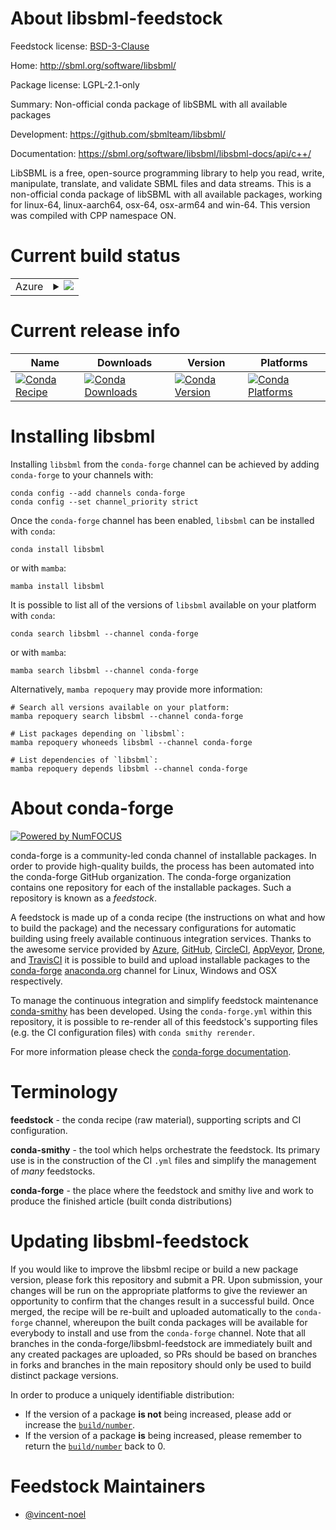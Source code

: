 About libsbml-feedstock
=======================

Feedstock license: [BSD-3-Clause](https://github.com/conda-forge/libsbml-feedstock/blob/main/LICENSE.txt)

Home: http://sbml.org/software/libsbml/

Package license: LGPL-2.1-only

Summary: Non-official conda package of libSBML with all available packages

Development: https://github.com/sbmlteam/libsbml/

Documentation: https://sbml.org/software/libsbml/libsbml-docs/api/c++/

LibSBML is a free, open-source programming library to help you read, write, manipulate, translate, and validate SBML files and data streams.
This is a non-official conda package of libSBML with all available packages, working for linux-64, linux-aarch64, osx-64, osx-arm64 and win-64.
This version was compiled with CPP namespace ON.


Current build status
====================


<table>
    
  <tr>
    <td>Azure</td>
    <td>
      <details>
        <summary>
          <a href="https://dev.azure.com/conda-forge/feedstock-builds/_build/latest?definitionId=25419&branchName=main">
            <img src="https://dev.azure.com/conda-forge/feedstock-builds/_apis/build/status/libsbml-feedstock?branchName=main">
          </a>
        </summary>
        <table>
          <thead><tr><th>Variant</th><th>Status</th></tr></thead>
          <tbody><tr>
              <td>linux_64</td>
              <td>
                <a href="https://dev.azure.com/conda-forge/feedstock-builds/_build/latest?definitionId=25419&branchName=main">
                  <img src="https://dev.azure.com/conda-forge/feedstock-builds/_apis/build/status/libsbml-feedstock?branchName=main&jobName=linux&configuration=linux%20linux_64_" alt="variant">
                </a>
              </td>
            </tr><tr>
              <td>osx_64</td>
              <td>
                <a href="https://dev.azure.com/conda-forge/feedstock-builds/_build/latest?definitionId=25419&branchName=main">
                  <img src="https://dev.azure.com/conda-forge/feedstock-builds/_apis/build/status/libsbml-feedstock?branchName=main&jobName=osx&configuration=osx%20osx_64_" alt="variant">
                </a>
              </td>
            </tr><tr>
              <td>osx_arm64</td>
              <td>
                <a href="https://dev.azure.com/conda-forge/feedstock-builds/_build/latest?definitionId=25419&branchName=main">
                  <img src="https://dev.azure.com/conda-forge/feedstock-builds/_apis/build/status/libsbml-feedstock?branchName=main&jobName=osx&configuration=osx%20osx_arm64_" alt="variant">
                </a>
              </td>
            </tr><tr>
              <td>win_64</td>
              <td>
                <a href="https://dev.azure.com/conda-forge/feedstock-builds/_build/latest?definitionId=25419&branchName=main">
                  <img src="https://dev.azure.com/conda-forge/feedstock-builds/_apis/build/status/libsbml-feedstock?branchName=main&jobName=win&configuration=win%20win_64_" alt="variant">
                </a>
              </td>
            </tr>
          </tbody>
        </table>
      </details>
    </td>
  </tr>
</table>

Current release info
====================

| Name | Downloads | Version | Platforms |
| --- | --- | --- | --- |
| [![Conda Recipe](https://img.shields.io/badge/recipe-libsbml-green.svg)](https://anaconda.org/conda-forge/libsbml) | [![Conda Downloads](https://img.shields.io/conda/dn/conda-forge/libsbml.svg)](https://anaconda.org/conda-forge/libsbml) | [![Conda Version](https://img.shields.io/conda/vn/conda-forge/libsbml.svg)](https://anaconda.org/conda-forge/libsbml) | [![Conda Platforms](https://img.shields.io/conda/pn/conda-forge/libsbml.svg)](https://anaconda.org/conda-forge/libsbml) |

Installing libsbml
==================

Installing `libsbml` from the `conda-forge` channel can be achieved by adding `conda-forge` to your channels with:

```
conda config --add channels conda-forge
conda config --set channel_priority strict
```

Once the `conda-forge` channel has been enabled, `libsbml` can be installed with `conda`:

```
conda install libsbml
```

or with `mamba`:

```
mamba install libsbml
```

It is possible to list all of the versions of `libsbml` available on your platform with `conda`:

```
conda search libsbml --channel conda-forge
```

or with `mamba`:

```
mamba search libsbml --channel conda-forge
```

Alternatively, `mamba repoquery` may provide more information:

```
# Search all versions available on your platform:
mamba repoquery search libsbml --channel conda-forge

# List packages depending on `libsbml`:
mamba repoquery whoneeds libsbml --channel conda-forge

# List dependencies of `libsbml`:
mamba repoquery depends libsbml --channel conda-forge
```


About conda-forge
=================

[![Powered by
NumFOCUS](https://img.shields.io/badge/powered%20by-NumFOCUS-orange.svg?style=flat&colorA=E1523D&colorB=007D8A)](https://numfocus.org)

conda-forge is a community-led conda channel of installable packages.
In order to provide high-quality builds, the process has been automated into the
conda-forge GitHub organization. The conda-forge organization contains one repository
for each of the installable packages. Such a repository is known as a *feedstock*.

A feedstock is made up of a conda recipe (the instructions on what and how to build
the package) and the necessary configurations for automatic building using freely
available continuous integration services. Thanks to the awesome service provided by
[Azure](https://azure.microsoft.com/en-us/services/devops/), [GitHub](https://github.com/),
[CircleCI](https://circleci.com/), [AppVeyor](https://www.appveyor.com/),
[Drone](https://cloud.drone.io/welcome), and [TravisCI](https://travis-ci.com/)
it is possible to build and upload installable packages to the
[conda-forge](https://anaconda.org/conda-forge) [anaconda.org](https://anaconda.org/)
channel for Linux, Windows and OSX respectively.

To manage the continuous integration and simplify feedstock maintenance
[conda-smithy](https://github.com/conda-forge/conda-smithy) has been developed.
Using the ``conda-forge.yml`` within this repository, it is possible to re-render all of
this feedstock's supporting files (e.g. the CI configuration files) with ``conda smithy rerender``.

For more information please check the [conda-forge documentation](https://conda-forge.org/docs/).

Terminology
===========

**feedstock** - the conda recipe (raw material), supporting scripts and CI configuration.

**conda-smithy** - the tool which helps orchestrate the feedstock.
                   Its primary use is in the construction of the CI ``.yml`` files
                   and simplify the management of *many* feedstocks.

**conda-forge** - the place where the feedstock and smithy live and work to
                  produce the finished article (built conda distributions)


Updating libsbml-feedstock
==========================

If you would like to improve the libsbml recipe or build a new
package version, please fork this repository and submit a PR. Upon submission,
your changes will be run on the appropriate platforms to give the reviewer an
opportunity to confirm that the changes result in a successful build. Once
merged, the recipe will be re-built and uploaded automatically to the
`conda-forge` channel, whereupon the built conda packages will be available for
everybody to install and use from the `conda-forge` channel.
Note that all branches in the conda-forge/libsbml-feedstock are
immediately built and any created packages are uploaded, so PRs should be based
on branches in forks and branches in the main repository should only be used to
build distinct package versions.

In order to produce a uniquely identifiable distribution:
 * If the version of a package **is not** being increased, please add or increase
   the [``build/number``](https://docs.conda.io/projects/conda-build/en/latest/resources/define-metadata.html#build-number-and-string).
 * If the version of a package **is** being increased, please remember to return
   the [``build/number``](https://docs.conda.io/projects/conda-build/en/latest/resources/define-metadata.html#build-number-and-string)
   back to 0.

Feedstock Maintainers
=====================

* [@vincent-noel](https://github.com/vincent-noel/)

